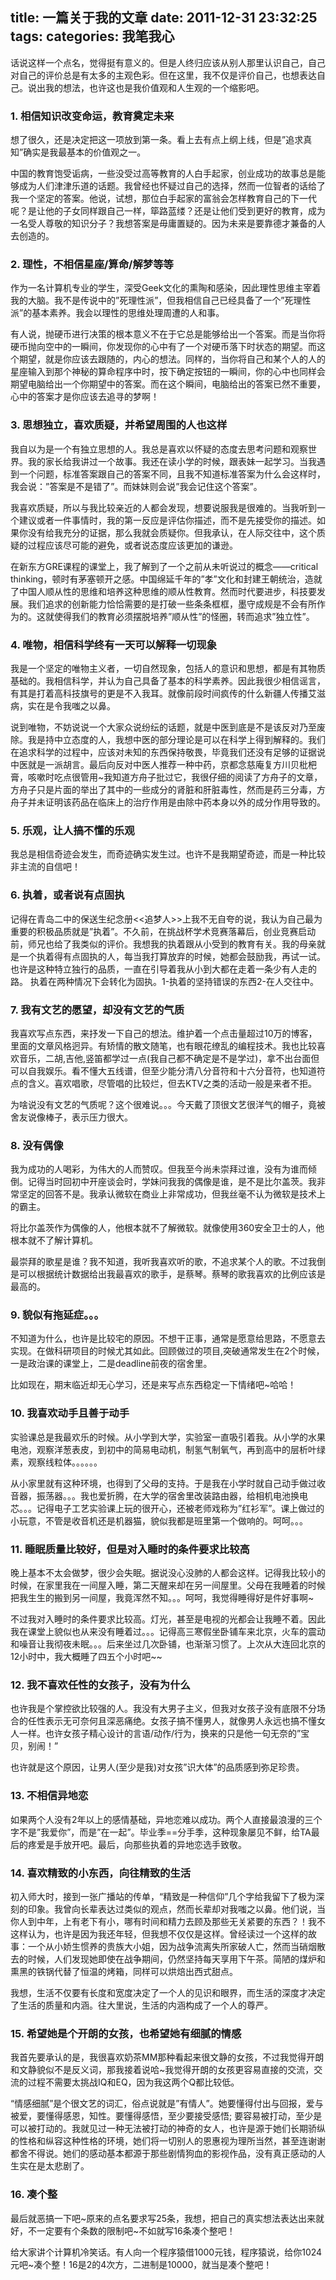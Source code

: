 title: 一篇关于我的文章
date: 2011-12-31 23:32:25
tags:
categories: 我笔我心
---

话说这样一个点名，觉得挺有意义的。但是人终归应该从别人那里认识自己，自己对自己的评价总是有太多的主观色彩。但在这里，我不仅是评价自己，也想表达自己。说出我的想法，也许这也是我价值观和人生观的一个缩影吧。

### 1. 相信知识改变命运，教育奠定未来

想了很久，还是决定把这一项放到第一条。看上去有点上纲上线，但是”追求真知”确实是我最基本的价值观之一。

中国的教育饱受诟病，一些没受过高等教育的人白手起家，创业成功的故事总是能够成为人们津津乐道的话题。我曾经也怀疑过自己的选择，然而一位智者的话给了我一个坚定的答案。他说，试想，那位白手起家的富翁会怎样教育自己的下一代呢？是让他的子女同样跟自己一样，筚路蓝缕？还是让他们受到更好的教育，成为一名受人尊敬的知识分子？我想答案是毋庸置疑的。因为未来是要靠德才兼备的人去创造的。
	
<!--more-->

### 2. 理性，不相信星座/算命/解梦等等

作为一名计算机专业的学生，深受Geek文化的熏陶和感染，因此理性思维主宰着我的大脑。我不是传说中的”死理性派”，但我相信自己已经具备了一个”死理性派”的基本素养。我会以理性的思维处理周遭的人和事。

有人说，抛硬币进行决策的根本意义不在于它总是能够给出一个答案。而是当你将硬币抛向空中的一瞬间，你发现你的心中有了一个对硬币落下时状态的期望。而这个期望，就是你应该去跟随的，内心的想法。同样的，当你将自己和某个人的人的星座输入到那个神秘的算命程序中时，按下确定按钮的一瞬间，你的心中也同样会期望电脑给出一个你期望中的答案。而在这个瞬间，电脑给出的答案已然不重要，心中的答案才是你应该去追寻的梦啊！

### 3. 思想独立，喜欢质疑，并希望周围的人也这样

我自以为是一个有独立思想的人。我总是喜欢以怀疑的态度去思考问题和观察世界。我的家长给我讲过一个故事。我还在读小学的时候，跟表妹一起学习。当我遇到一个问题，标准答案跟自己的答案不同，且我不知道标准答案为什么会这样时，我会说：”答案是不是错了”。而妹妹则会说”我会记住这个答案”。

我喜欢质疑，所以与我比较亲近的人都会发现，想要说服我是很难的。当我听到一个建议或者一件事情时，我的第一反应是评估你描述，而不是先接受你的描述。如果你没有给我充分的证据，那么我就会质疑你。但我承认，在人际交往中，这个质疑的过程应该尽可能的避免，或者说态度应该更加的谦逊。
	
在新东方GRE课程的课堂上，我了解到了一个之前从未听说过的概念——critical thinking，顿时有茅塞顿开之感。中国绵延千年的”孝”文化和封建王朝统治，造就了中国人顺从性的思维和培养这种思维的顺从性教育。然而时代要进步，科技要发展。我们追求的创新能力恰恰需要的是打破一些条条框框，墨守成规是不会有所作为的。这就使得我们的教育必须摆脱培养”顺从性”的怪圈，转而追求”独立性”。

### 4. 唯物，相信科学终有一天可以解释一切现象

我是一个坚定的唯物主义者，一切自然现象，包括人的意识和思想，都是有其物质基础的。我相信科学，并认为自己具备了基本的科学素养。因此我很少相信谣言，有其是打着高科技旗号的更是不入我耳。就像前段时间疯传的什么新疆人传播艾滋病，实在是令我嗤之以鼻。

说到唯物，不妨说说一个大家众说纷纭的话题，就是中医到底是不是该反对乃至废除。我是持中立态度的人，我想中医的部分理论是可以在科学上得到解释的。我们在追求科学的过程中，应该对未知的东西保持敬畏，毕竟我们还没有足够的证据说中医就是一派胡言。最后向反对中医人推荐一种中药，京都念慈庵复方川贝枇杷膏，咳嗽时吃点很管用~我知道方舟子批过它，我很仔细的阅读了方舟子的文章，方舟子只是片面的举出了其中的一些成分的肾脏和肝脏毒性，然而是药三分毒，方舟子并未证明该药品在临床上的治疗作用是由除中药本身以外的成分作用导致的。

### 5. 乐观，让人搞不懂的乐观

我总是相信奇迹会发生，而奇迹确实发生过。也许不是我期望奇迹，而是一种比较非主流的自信吧！

### 6. 执着，或者说有点固执

记得在青岛二中的保送生纪念册<<追梦人>>上我不无自夸的说，我认为自己最为重要的积极品质就是”执着”。不久前，在挑战杯学术竞赛落幕后，创业竞赛启动前，师兄也给了我类似的评价。我想我的执着跟从小受到的教育有关。我的母亲就是一个执着得有点固执的人，每当我打算放弃的时候，她都会鼓励我，再试一试。也许是这种特立独行的品质，一直在引导着我从小到大都在走着一条少有人走的路。
执着在两种情况下会转化为固执。1-执着的坚持错误的东西2-在人交往中。

### 7. 我有文艺的愿望，却没有文艺的气质

我喜欢写点东西，来抒发一下自己的想法。维护着一个点击量超过10万的博客，里面的文章风格迥异。有矫情的散文随笔，也有眼花缭乱的编程技术。我也比较喜欢音乐，二胡,吉他,竖笛都学过一点(我自己都不确定是不是学过)，拿不出台面但可以自我娱乐。看不懂大五线谱，但至少能分清八分音符和十六分音符，也知道符点的含义。喜欢唱歌，尽管唱的比较烂，但去KTV之类的活动一般是来者不拒。

为啥说没有文艺的气质呢？这个很难说。。。今天戴了顶很文艺很洋气的帽子，竟被舍友说像棒子，表示压力很大。

### 8. 没有偶像

我为成功的人喝彩，为伟大的人而赞叹。但我至今尚未崇拜过谁，没有为谁而倾倒。记得当时回初中开座谈会时，学妹问我我的偶像是谁，是不是比尔盖茨。我非常坚定的回答不是。我承认微软在商业上非常成功，但我丝毫不认为微软是技术上的霸主。

将比尔盖茨作为偶像的人，他根本就不了解微软。就像使用360安全卫士的人，他根本就不了解计算机。
	
最崇拜的歌星是谁？我不知道，我听我喜欢听的歌，不追求某个人的歌。不过我倒是可以根据统计数据给出我最喜欢的歌手，是蔡琴。蔡琴的歌我喜欢的比例应该是最高的。

### 9. 貌似有拖延症。。。 

不知道为什么，也许是比较宅的原因。不想干正事，通常是愿意给思路，不愿意去实现。在做科研项目的时候尤其如此。回顾做过的项目,突破通常发生在2个时候，一是政治课的课堂上，二是deadline前夜的宿舍里。

比如现在，期末临近却无心学习，还是来写点东西稳定一下情绪吧~哈哈！

### 10. 我喜欢动手且善于动手

实验课总是我最欢乐的时候。从小学到大学，实验室一直吸引着我。从小学的水果电池，观察洋葱表皮，到初中的简易电动机，制氢气制氧气，再到高中的层析叶绿素，观察线粒体。。。。。。

从小家里就有这种环境，也得到了父母的支持。于是我在小学时就自己动手做过收音器，振荡器。。。我也爱折腾，在大学的宿舍里改装路由器，给相机电池换电芯。。。记得电子工艺实验课上玩的很开心，还被老师戏称为”红衫军”。课上做过的小玩意，不管是收音机还是机器猫，貌似我都是班里第一个做响的。呵呵。。。

### 11. 睡眠质量比较好，但是对入睡时的条件要求比较高

晚上基本不太会做梦，很少会失眠。据说没心没肺的人都会这样。记得我比较小的时候，在家里我在一间屋入睡，第二天醒来却在另一间屋里。父母在我睡着的时候把我生生的搬到另一间屋，我竟浑然不知。。。呵呵，我觉得睡得好是件好事啊~

不过我对入睡时的条件要求比较高。灯光，甚至是电视的光都会让我睡不着。因此我在课堂上貌似也从来没有睡着过。。。记得高三寒假坐卧铺车来北京，火车的震动和噪音让我彻夜未眠。。。后来坐过几次卧铺，也渐渐习惯了。上次从大连回北京的12小时中，我大概睡了四五个小时吧~~

### 12. 我不喜欢任性的女孩子，没有为什么

也许我是个掌控欲比较强的人。我没有大男子主义，但我对女孩子没有底限不分场合的任性表示无可奈何且深恶痛绝。女孩子搞不懂男人，就像男人永远也搞不懂女人一样。也许女孩子精心设计的言语/动作/行为，换来的只是他一句无奈的”宝贝，别闹！”

也许就是这个原因，让男人(至少是我)对女孩”识大体”的品质感到弥足珍贵。

### 13. 不相信异地恋

如果两个人没有2年以上的感情基础，异地恋难以成功。两个人直接最浪漫的三个字不是”我爱你”，而是”在一起”。毕业季==分手季，这种现象屡见不鲜，给TA最后的疼爱是手放开吧。最后，向那些执着的异地恋选手致敬。

### 14. 喜欢精致的小东西，向往精致的生活

初入师大时，接到一张广播站的传单，“精致是一种信仰”几个字给我留下了极为深刻的印象。我曾向长辈表达过类似的观点，然而长辈却对我嗤之以鼻。他们说，当你人到中年，上有老下有小，哪有时间和精力去顾及那些无关紧要的东西？！我不这样认为，也许是因为我还年轻，但我想不仅仅是这样。曾经读过一个这样的故事：一个从小娇生惯养的贵族大小姐，因为战争流离失所家破人亡，然而当硝烟散去的时候，人们发现她即使在战争期间，仍然坚持每天享用下午茶。简陋的煤炉和熏黑的铁锅代替了恒温的烤箱，同样可以烘焙出西式甜点。

我想，生活不仅要有长度和宽度决定了一个人的见识和眼界，而生活的深度才决定了生活的质量和内涵。往大里说，生活的内涵构成了一个人的尊严。

### 15. 希望她是个开朗的女孩，也希望她有细腻的情感

我首先要承认的是，我很喜欢奶茶MM那种看起来很文静的女孩，不过我觉得开朗和文静貌似不是反义词，那我接着说哈~我觉得开朗的女孩更容易直接的交流，交流的过程不需要太挑战IQ和EQ，因为我这两个Q都比较低。

“情感细腻”是个很文艺的词汇，俗点说就是”有情人”。她要懂得付出与回报，爱与被爱，要懂得感恩，知性。要懂得感悟，至少要接受感悟; 要容易被打动，至少是可以被打动的。我就见过一种无法被打动的神奇的女人，也许是源于她们长期骄纵的性格和纵容这种性格的环境，她们将一切别人的恩惠视为理所当然，甚至连谢谢都舍不得说。她们的感动基本都源于那些剧情狗血的影视作品，没有真正感动的人生实在是太悲剧了。

### 16. 凑个整
最后就恶搞一下吧~原来的点名要求写25条，我想，把自己的真实想法表达出来就好，不一定要有个条数的限制吧~不如就写16条凑个整吧！

给大家讲个计算机冷笑话。有人向一个程序猿借1000元钱，程序猿说，给你1024元吧~凑个整！16是2的4次方，二进制是10000，就当是凑个整吧！
